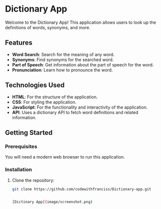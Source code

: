 # Dictionary App

Welcome to the Dictionary App! This application allows users to look up the definitions of words, synonyms, and more.

## Features

- **Word Search**: Search for the meaning of any word.
- **Synonyms**: Find synonyms for the searched word.
- **Part of Speech**: Get information about the part of speech for the word.
- **Pronunciation**: Learn how to pronounce the word.

## Technologies Used

- **HTML**: For the structure of the application.
- **CSS**: For styling the application.
- **JavaScript**: For the functionality and interactivity of the application.
- **API**: Uses a dictionary API to fetch word definitions and related information.

## Getting Started

### Prerequisites

You will need a modern web browser to run this application.

### Installation

1. Clone the repository:
   ```bash
   git clone https://github.com/codewithfranciss/Dictionary-app.git


   [Dictinary App](image/screenshot.png)
